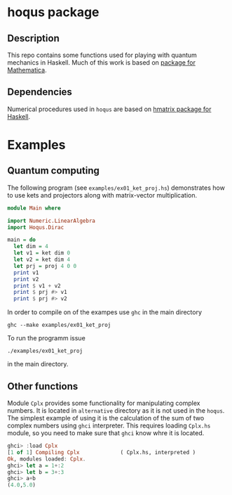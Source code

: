 # hoqus package

## Description

This repo contains some functions used for playing with quantum mechanics in
Haskell. Much of this work is based on [package for
Mathematica](https://zksi.iitis.pl/wiki/projects:mathematica-qi).

## Dependencies

Numerical procedures used in ```hoqus``` are based on [hmatrix package for
Haskell](https://hackage.haskell.org/package/hmatrix).

# Examples

## Quantum computing

The following program (see ```examples/ex01_ket_proj.hs```) demonstrates how to
use kets and projectors along with matrix-vector multiplication.

```haskell
module Main where

import Numeric.LinearAlgebra
import Hoqus.Dirac

main = do
  let dim = 4
  let v1 = ket dim 0
  let v2 = ket dim 4
  let prj = proj 4 0 0
  print v1
  print v2
  print $ v1 + v2
  print $ prj #> v1
  print $ prj #> v2
```

In order to compile on of the exampes use ```ghc``` in the main directory

```
ghc --make examples/ex01_ket_proj
```

To run the programm issue

```
./examples/ex01_ket_proj
```

in the main directory.

## Other functions

Module ```Cplx``` provides some functionality for manipulating complex numbers.
It is located in ```alternative``` directory as it is not used in the
```hoqus```. The simplest example of using it is the calculation of the sum of
two complex numbers using ```ghci``` interpreter. This requires loading
```Cplx.hs``` module, so you need to make sure that ```ghci``` know whre it is
located.

```haskell
ghci> :load Cplx
[1 of 1] Compiling Cplx             ( Cplx.hs, interpreted )
Ok, modules loaded: Cplx.
ghci> let a = 1+:2
ghci> let b = 3+:3
ghci> a+b
(4.0,5.0)
```

